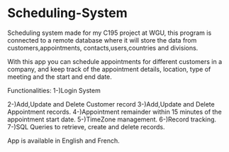 # Scheduling-System

Scheduling system made for my C195 project at WGU, this program is connected to a remote database where it will store the data from customers,appointments,
contacts,users,countries and divisions.

With this app you can schedule appointments for different customers in a company, and keep track of the appointment details, location, type of meeting and the start and
end date.

Functionalities:
1-)Login System

2-)Add,Update and Delete Customer record
3-)Add,Update and Delete Appointment records.
4-)Appointment remainder within 15 minutes of the appointment start date.
5-)TimeZone management.
6-)Record tracking.
7-)SQL Queries to retrieve, create and delete records.



App is available in English and French.

